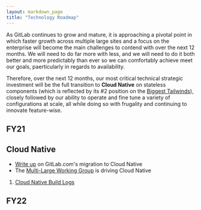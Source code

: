 ```yaml
---
layout: markdown_page
title: "Technology Roadmap"
---
```


As GitLab continues to grow and mature, it is approaching a pivotal point in which faster growth across multiple large sites and a focus on the enterprise will become the main challenges to contend with over the next 12 months. We will need to do far more with less, and we will need to do it both better and more predictably than ever so we can comfortably achieve meet our goals, paerticularly in regards to availability. 

Therefore, over the next 12 months, our most critical technical strategic investment will be the full transition to **Cloud Native** on stateless components (which is reflected by its #2 position on the [Biggest Tailwinds](https://about.gitlab.com/handbook/leadership/biggest-tailwinds/)), closely followed by our ability to operate and fine tune a variety of configurations at scale, all while doing so with frugality and continuing to innovate feature-wise.

## FY21

## Cloud Native

* [Write up](https://about.gitlab.com/handbook/engineering/infrastructure/production/kubernetes/gitlab-com/) on GitLab.com's migration to Cloud Native
* The [Multi-Large Working Group](https://about.gitlab.com/company/team/structure/working-groups/multi-large/) is driving Cloud Native

1. [Cloud Native Build Logs](cloud_native_build_logs/)

## FY22

